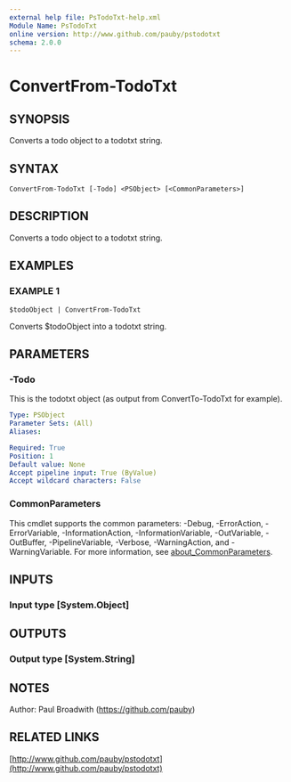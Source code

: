 ```yaml
---
external help file: PsTodoTxt-help.xml
Module Name: PsTodoTxt
online version: http://www.github.com/pauby/pstodotxt
schema: 2.0.0
---
```


# ConvertFrom-TodoTxt

## SYNOPSIS
Converts a todo object to a todotxt string.

## SYNTAX

```
ConvertFrom-TodoTxt [-Todo] <PSObject> [<CommonParameters>]
```

## DESCRIPTION
Converts a todo object to a todotxt string.

## EXAMPLES

### EXAMPLE 1
```
$todoObject | ConvertFrom-TodoTxt
```

Converts $todoObject into a todotxt string.

## PARAMETERS

### -Todo
This is the todotxt object (as output from ConvertTo-TodoTxt for example).

```yaml
Type: PSObject
Parameter Sets: (All)
Aliases:

Required: True
Position: 1
Default value: None
Accept pipeline input: True (ByValue)
Accept wildcard characters: False
```

### CommonParameters
This cmdlet supports the common parameters: -Debug, -ErrorAction, -ErrorVariable, -InformationAction, -InformationVariable, -OutVariable, -OutBuffer, -PipelineVariable, -Verbose, -WarningAction, and -WarningVariable. For more information, see [about_CommonParameters](http://go.microsoft.com/fwlink/?LinkID=113216).

## INPUTS

### Input type [System.Object]
## OUTPUTS

### Output type [System.String]
## NOTES
Author: Paul Broadwith (https://github.com/pauby)

## RELATED LINKS

[http://www.github.com/pauby/pstodotxt](http://www.github.com/pauby/pstodotxt)

